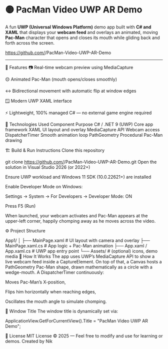 # 🟡 PacMan Video UWP AR Demo

A fun **UWP (Universal Windows Platform)** demo app built with **C# and XAML** that displays your **webcam feed** and overlays an animated, moving **Pac-Man** character that opens and closes its mouth while gliding back and forth across the screen.

https://github.com/<your-username>/PacMan-Video-UWP-AR-Demo

---

🚀 Features
📷 Real-time webcam preview using MediaCapture

🟡 Animated Pac-Man (mouth opens/closes smoothly)

↔️ Bidirectional movement with automatic flip at window edges

🪟 Modern UWP XAML interface

⚡ Lightweight, 100% managed C# — no external game engine required

🧩 Technologies Used
Component	Purpose
C# / .NET 9 (UWP)	Core app framework
XAML	UI layout and overlay
MediaCapture API	Webcam access
DispatcherTimer	Smooth animation loop
PathGeometry	Procedural Pac-Man drawing

🏗️ Build & Run Instructions
Clone this repository


git clone https://github.com/<your-username>/PacMan-Video-UWP-AR-Demo.git
Open the solution in Visual Studio 2026 (or 2022+)

Ensure UWP workload and Windows 11 SDK (10.0.22621+) are installed

Enable Developer Mode on Windows:

Settings → System → For Developers → Developer Mode: ON

Press F5 (Run)

When launched, your webcam activates and Pac-Man appears at the upper-left corner, happily chomping away as he moves across the video.

⚙️ Project Structure

App1/
│
├── MainPage.xaml              # UI layout with camera and overlay
├── MainPage.xaml.cs           # App logic + Pac-Man animation
├── App.xaml / App.xaml.cs     # UWP app entry point
└── Assets/                    # (optional) icons, demo media
🧠 How It Works
The app uses UWP’s MediaCapture API to show a live webcam feed inside a CaptureElement.
On top of that, a Canvas hosts a PathGeometry Pac-Man shape, drawn mathematically as a circle with a wedge-mouth.
A DispatcherTimer continuously:

Moves Pac-Man’s X-position,

Flips him horizontally when reaching edges,

Oscillates the mouth angle to simulate chomping.

🪪 Window Title
The window title is dynamically set via:


ApplicationView.GetForCurrentView().Title = "PacMan Video UWP AR Demo";



📜 License
MIT License © 2025 — Feel free to modify and use for learning or demos.
Created by Nik
